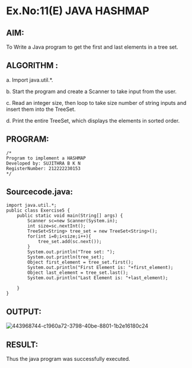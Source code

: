 # Ex.No:11(E) JAVA HASHMAP

## AIM:
To Write a Java program to get the first and last elements in a tree set.

## ALGORITHM :

a.	Import java.util.*.

b.	Start the program and create a Scanner to take input from the user.

c.	Read an integer size, then loop to take size number of string inputs and insert them into the TreeSet.

d.	Print the entire TreeSet, which displays the elements in sorted order.

## PROGRAM:
```
/*
Program to implement a HASHMAP
Developed by: SUJITHRA B K N
RegisterNumber: 212222230153
*/
```

## Sourcecode.java:

```
import java.util.*;
public class Exercise5 {
    public static void main(String[] args) {
        Scanner sc=new Scanner(System.in);
        int size=sc.nextInt();
        TreeSet<String> tree_set = new TreeSet<String>();
        for(int i=0;i<size;i++){
            tree_set.add(sc.next());
        }
        System.out.println("Tree set: ");
        System.out.println(tree_set);
        Object first_element = tree_set.first();
        System.out.println("First Element is: "+first_element);
        Object last_element = tree_set.last();
        System.out.println("Last Element is: "+last_element);
        
    }
}
```

## OUTPUT:

![443968744-c1960a72-3798-40be-8801-1b2e16180c24](https://github.com/user-attachments/assets/64be10d2-5b5f-4bee-a038-837e9493252d)


## RESULT:
Thus the java program was successfully executed.
